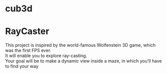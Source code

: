 # cub3d
<h1>RayCaster</h1>
This project is inspired by the world-famous Wolfenstein 3D game, which was the first FPS ever. </br>
It will enable you to explore ray-casting. </br>
Your goal will be to make a dynamic view inside a maze, in which you’ll have to find your way
